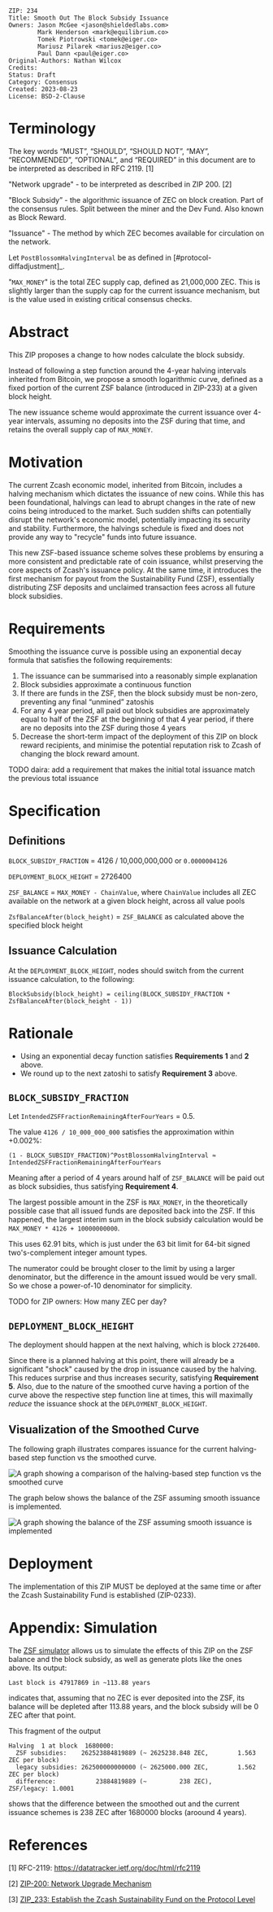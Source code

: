 ```
ZIP: 234
Title: Smooth Out The Block Subsidy Issuance
Owners: Jason McGee <jason@shieldedlabs.com>
        Mark Henderson <mark@equilibrium.co>
        Tomek Piotrowski <tomek@eiger.co>
        Mariusz Pilarek <mariusz@eiger.co>
        Paul Dann <paul@eiger.co>
Original-Authors: Nathan Wilcox
Credits:
Status: Draft
Category: Consensus
Created: 2023-08-23
License: BSD-2-Clause
```

# Terminology

The key words “MUST”, “SHOULD”, “SHOULD NOT”, “MAY”, “RECOMMENDED”, “OPTIONAL”,
and “REQUIRED” in this document are to be interpreted as described in RFC 2119. [1]

"Network upgrade" - to be interpreted as described in ZIP 200. [2]

"Block Subsidy” - the algorithmic issuance of ZEC on block creation. Part of the
consensus rules. Split between the miner and the Dev Fund. Also known as Block
Reward.

"Issuance" - The method by which ZEC becomes available for circulation on the network.

Let `PostBlossomHalvingInterval` be as defined in [#protocol-diffadjustment]_.

"`MAX_MONEY`" is the total ZEC supply cap, defined as 21,000,000 ZEC. This is
slightly larger than the supply cap for the current issuance mechanism, but is
the value used in existing critical consensus checks.

# Abstract

This ZIP proposes a change to how nodes calculate the block subsidy.

Instead of following a step function around the 4-year halving intervals
inherited from Bitcoin, we propose a smooth logarithmic curve, defined as a
fixed portion of the current ZSF balance (introduced in ZIP-233) at a given
block height.

The new issuance scheme would approximate the current issuance over 4-year
intervals, assuming no deposits into the ZSF during that time, and retains the
overall supply cap of `MAX_MONEY`.

# Motivation

The current Zcash economic model, inherited from Bitcoin, includes a halving
mechanism which dictates the issuance of new coins. While this has been
foundational, halvings can lead to abrupt changes in the rate of new coins
being introduced to the market. Such sudden shifts can potentially disrupt the
network's economic model, potentially impacting its security and stability.
Furthermore, the halvings schedule is fixed and does not provide any way to
"recycle" funds into future issuance.

This new ZSF-based issuance scheme solves these problems by ensuring a more
consistent and predictable rate of coin issuance, whilst preserving the core
aspects of Zcash's issuance policy. At the same time, it introduces the
first mechanism for payout from the Sustainability Fund (ZSF), essentially
distributing ZSF deposits and unclaimed transaction fees across all future block
subsidies.

# Requirements

Smoothing the issuance curve is possible using an exponential decay formula
that satisfies the following requirements:

1. The issuance can be summarised into a reasonably simple explanation
2. Block subsidies approximate a continuous function
3. If there are funds in the ZSF, then the block subsidy must be non-zero,
   preventing any final “unmined” zatoshis
4. For any 4 year period, all paid out block subsidies are approximately equal
   to half of the ZSF at the beginning of that 4 year period, if there are no
   deposits into the ZSF during those 4 years
5. Decrease the short-term impact of the deployment of this ZIP on block reward
   recipients, and minimise the potential reputation risk to Zcash of changing
   the block reward amount.

TODO daira: add a requirement that makes the initial total issuance match the previous total issuance

# Specification

## Definitions

`BLOCK_SUBSIDY_FRACTION` = 4126 / 10,000,000,000 or `0.0000004126`

`DEPLOYMENT_BLOCK_HEIGHT` = 2726400

`ZSF_BALANCE` = `MAX_MONEY - ChainValue`, where `ChainValue` includes all ZEC available on the network at a given block height, across all value pools

`ZsfBalanceAfter(block_height)` = `ZSF_BALANCE` as calculated above the specified block height

## Issuance Calculation

At the `DEPLOYMENT_BLOCK_HEIGHT`, nodes should switch from the current issuance
calculation, to the following:

`BlockSubsidy(block_height) = ceiling(BLOCK_SUBSIDY_FRACTION * ZsfBalanceAfter(block_height - 1))`

# Rationale

* Using an exponential decay function satisfies **Requirements 1** and **2** above.
* We round up to the next zatoshi to satisfy **Requirement 3** above.

## `BLOCK_SUBSIDY_FRACTION`

Let `IntendedZSFFractionRemainingAfterFourYears` = 0.5.

The value `4126 / 10_000_000_000` satisfies the approximation within +0.002%:

`(1 - BLOCK_SUBSIDY_FRACTION)^PostBlossomHalvingInterval ≈ IntendedZSFFractionRemainingAfterFourYears`

Meaning after a period of 4 years around half of `ZSF_BALANCE` will be paid out
as block subsidies, thus satisfying **Requirement 4**.

The largest possible amount in the ZSF is `MAX_MONEY`, in the theoretically
possible case that all issued funds are deposited back into the ZSF. If this
happened, the largest interim sum in the block subsidy calculation would be
`MAX_MONEY * 4126 + 10000000000`.

This uses 62.91 bits, which is just under the 63 bit limit for 64-bit signed
two's-complement integer amount types.

The numerator could be brought closer to the limit by using a larger
denominator, but the difference in the amount issued would be very small. So we
chose a power-of-10 denominator for simplicity.

TODO for ZIP owners: How many ZEC per day?

## `DEPLOYMENT_BLOCK_HEIGHT`

The deployment should happen at the next halving, which is block `2726400`.

Since there is a planned halving at this point, there will already be a
significant "shock" caused by the drop in issuance caused by the halving. This
reduces surprise and thus increases security, satisfying **Requirement 5**.
Also, due to the nature of the smoothed curve having a portion of the curve
above the respective step function line at times, this will maximally _reduce_
the issuance shock at the `DEPLOYMENT_BLOCK_HEIGHT`.

## Visualization of the Smoothed Curve

The following graph illustrates compares issuance for the current halving-based
step function vs the smoothed curve.

![A graph showing a comparison of the halving-based step function vs the smoothed curve](../rendered/assets/images/zip-0234-block_subsidy.png)

The graph below shows the balance of the ZSF assuming smooth issuance is
implemented.

![A graph showing the balance of the ZSF assuming smooth issuance is implemented](../rendered/assets/images/zip-0234-balance.png)

# Deployment

The implementation of this ZIP MUST be deployed at the same time or after the
Zcash Sustainability Fund is established (ZIP-0233).

# Appendix: Simulation

The [ZSF simulator](https://github.com/eigerco/zsf-simulator) allows us to
simulate the effects of this ZIP on the ZSF balance and the block subsidy, as
well as generate plots like the ones above. Its output:

```
Last block is 47917869 in ~113.88 years
```

indicates that, assuming that no ZEC is ever deposited into the ZSF, its balance
will be depleted after 113.88 years, and the block subsidy will be 0 ZEC after
that point.

This fragment of the output

```
Halving  1 at block  1680000:
  ZSF subsidies:    262523884819889 (~ 2625238.848 ZEC,        1.563 ZEC per block)
  legacy subsidies: 262500000000000 (~ 2625000.000 ZEC,        1.562 ZEC per block)
  difference:           23884819889 (~         238 ZEC),         ZSF/legacy: 1.0001
```

shows that the difference between the smoothed out and the current issuance
schemes is 238 ZEC after 1680000 blocks (aroound 4 years).

# References

[1] RFC-2119: https://datatracker.ietf.org/doc/html/rfc2119

[2] [ZIP-200: Network Upgrade Mechanism](zip-0200.rst)

[3] [ZIP_233: Establish the Zcash Sustainability Fund on the Protocol
Level](zip-0233.md)
